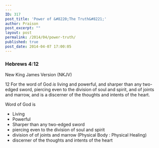 ```yaml
---
---
ID: 317
post_title: 'Power of &#8220;The Truth&#8221;'
author: Praison
post_excerpt: ""
layout: post
permalink: /2014/04/power-truth/
published: true
post_date: 2014-04-07 17:00:05
---
```

<div>
<div>
<h3>Hebrews 4:12</h3>
New King James Version (NKJV)

</div>
<div>

12 For the word of God <i>is</i> living and powerful, and sharper than any two-edged sword, piercing even to the division of soul and spirit, and of joints and marrow, and is a discerner of the thoughts and intents of the heart.

Word of God is

</div>
</div>
<div>
<ul>
	<li>Living</li>
	<li>Powerful</li>
	<li>Sharper than any two-edged sword</li>
	<li>piercing even to the division of soul and spirit</li>
	<li>division of of joints and marrow (Physical Body : Physical Healing)</li>
	<li>discerner of the thoughts and intents of the heart</li>
</ul>
&nbsp;

&nbsp;

</div>